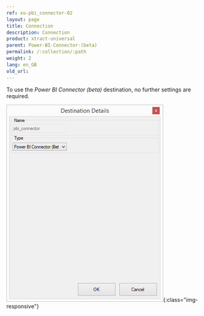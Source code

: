 ```yaml
---
ref: xu-pbi_connector-02
layout: page
title: Connection
description: Connection
product: xtract-universal
parent: Power-BI-Connector-(beta)
permalink: /:collection/:path
weight: 2
lang: en_GB
old_url:
---
```


To use the *Power BI Connector (beta)* destination, no further settings are required.

![Power BI Connector (beta) destination](/img/content/XU_pbi_connector_connection.jpg){:class="img-responsive"}